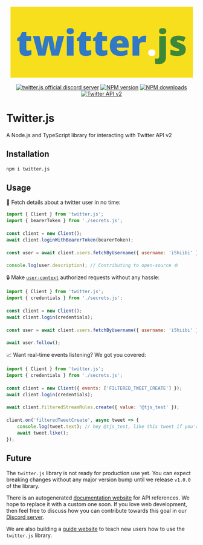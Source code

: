<div align="center">
  <p>
    <a href="https://github.com/twitterjs/twitter.js"><img src="https://raw.githubusercontent.com/twitterjs/guide/main/src/.vuepress/public/branding/banner_small.png" title="Twitter.js" alt="twitter.js github" /></a>
  </p>
  <p>
    <a href="https://discord.gg/f5Pefuskx4"><img src="https://img.shields.io/discord/791722432896434237?color=5865F2&label=discord&logo=discord&logoColor=white&style=flat-square" alt="twitter.js official discord server" /></a>
    <a href="https://www.npmjs.com/package/twitter.js"><img src="https://img.shields.io/npm/v/twitter.js?color=ff2511&style=flat-square" alt="NPM version" /></a>
    <a href="https://www.npmjs.com/package/twitter.js"><img src="https://img.shields.io/npm/dt/twitter.js?color=1DB954&style=flat-square" alt="NPM downloads" /></a>
    <a href="https://developer.twitter.com/en/docs/twitter-api/early-access"><img src="https://img.shields.io/endpoint?url=https%3A%2F%2Ftwbadges.glitch.me%2Fbadges%2Fv2&style=flat-square" alt="Twitter API v2" /></a>
  </p>
</div>

# Twitter.js

A Node.js and TypeScript library for interacting with Twitter API v2

## Installation

```bash
npm i twitter.js
```

## Usage

🚀 Fetch details about a twitter user in no time:

```js
import { Client } from 'twitter.js';
import { bearerToken } from './secrets.js';

const client = new Client();
await client.loginWithBearerToken(bearerToken);

const user = await client.users.fetchByUsername({ username: 'iShiibi' });

console.log(user.description); // Contributing to open-source 🌐
```

🔒 Make [`user-context`](https://developer.twitter.com/en/docs/authentication/oauth-1-0a) authorized requests without any hassle:

```js
import { Client } from 'twitter.js';
import { credentials } from './secrets.js';

const client = new Client();
await client.login(credentials);

const user = await client.users.fetchByUsername({ username: 'iShiibi' });

await user.follow();
```

📈 Want real-time events listening? We got you covered:

```js
import { Client } from 'twitter.js';
import { credentials } from './secrets.js';

const client = new Client({ events: ['FILTERED_TWEET_CREATE'] });
await client.login(credentials);

await client.filteredStreamRules.create({ value: '@tjs_test' });

client.on('filteredTweetCreate', async tweet => {
	console.log(tweet.text); // hey @tjs_test, like this tweet if you're listening!
	await tweet.like();
});
```

## Future

The `twitter.js` library is not ready for production use yet. You can expect breaking changes without any major version bump until we release `v1.0.0` of the library.

There is an autogenerated [documentation website](https://twitter.js.org) for API references. We hope to replace it with a custom one soon. If you love web development, then feel free to discuss how you can contribute towards this goal in our [Discord server](https://discord.gg/f5Pefuskx4).

We are also building a [guide website](https://twitterjs-guide.pages.dev) to teach new users how to use the `twitter.js` library.

